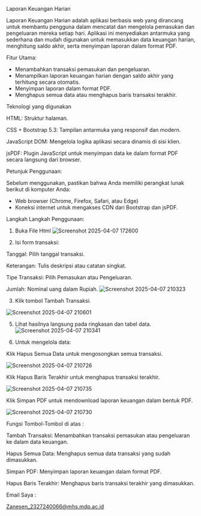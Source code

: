 Laporan Keuangan Harian

Laporan Keuangan Harian adalah aplikasi berbasis web yang dirancang untuk membantu pengguna dalam mencatat dan mengelola pemasukan dan pengeluaran mereka setiap hari. Aplikasi ini menyediakan antarmuka yang sederhana dan mudah digunakan untuk memasukkan data keuangan harian, menghitung saldo akhir, serta menyimpan laporan dalam format PDF.

Fitur Utama:
- Menambahkan transaksi pemasukan dan pengeluaran.
- Menampilkan laporan keuangan harian dengan saldo akhir yang terhitung secara otomatis.
- Menyimpan laporan dalam format PDF.
- Menghapus semua data atau menghapus baris transaksi terakhir.

Teknologi yang digunakan

HTML: Struktur halaman.

CSS + Bootstrap 5.3: Tampilan antarmuka yang responsif dan modern.

JavaScript DOM: Mengelola logika aplikasi secara dinamis di sisi klien.

jsPDF: Plugin JavaScript untuk menyimpan data ke dalam format PDF secara langsung dari browser.

Petunjuk Penggunaan:

Sebelum menggunakan, pastikan bahwa Anda memiliki perangkat lunak berikut di komputer Anda:
- Web browser (Chrome, Firefox, Safari, atau Edge)
- Koneksi internet untuk mengakses CDN dari Bootstrap dan jsPDF.

Langkah Langkah Penggunaan:

1. Buka File Html
![Screenshot 2025-04-07 172600](https://github.com/user-attachments/assets/c5584499-1978-4d5a-8900-7021b224a99a)

2. Isi form transaksi:

Tanggal: Pilih tanggal transaksi.

Keterangan: Tulis deskripsi atau catatan singkat.

Tipe Transaksi: Pilih Pemasukan atau Pengeluaran.

Jumlah: Nominal uang dalam Rupiah.
![Screenshot 2025-04-07 210323](https://github.com/user-attachments/assets/675f8f2d-fd96-4834-8006-30dfbee168a5)

3. Klik tombol Tambah Transaksi.
   
![Screenshot 2025-04-07 210601](https://github.com/user-attachments/assets/40a4b9f1-fbc8-41ec-8e31-1713de62b25b)

5. Lihat hasilnya langsung pada ringkasan dan tabel data.
![Screenshot 2025-04-07 210341](https://github.com/user-attachments/assets/5b9ff7e9-b811-4d77-aff2-700d12a42b66)

6. Untuk mengelola data:


Klik Hapus Semua Data untuk mengosongkan semua transaksi.

![Screenshot 2025-04-07 210726](https://github.com/user-attachments/assets/83686b1d-b8da-4116-b880-a1b875fdb0d5)

Klik Hapus Baris Terakhir untuk menghapus transaksi terakhir.

![Screenshot 2025-04-07 210735](https://github.com/user-attachments/assets/2e4bd085-7bb2-41a9-b924-3deac3f2ec9b)

Klik Simpan PDF untuk mendownload laporan keuangan dalam bentuk PDF.

![Screenshot 2025-04-07 210730](https://github.com/user-attachments/assets/64c3a134-71c4-47a5-9236-893e821e619f)

Fungsi Tombol-Tombol di atas :

Tambah Transaksi: Menambahkan transaksi pemasukan atau pengeluaran ke dalam data keuangan.

Hapus Semua Data: Menghapus semua data transaksi yang sudah dimasukkan.

Simpan PDF: Menyimpan laporan keuangan dalam format PDF.

Hapus Baris Terakhir: Menghapus baris transaksi terakhir yang dimasukkan.

Email Saya :

Zanesen_2327240066@mhs.mdp.ac.id






